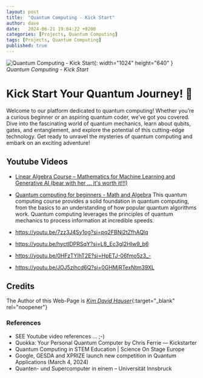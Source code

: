 ```yaml
---
layout: post
title:  "Quantum Computing - Kick Start"
author: dave
date:   2024-06-21 19:04:22 +0200
categories: [Projects, Quantum Computing]
tags: [Projects, Quantum Computing]
published: true
---
```


![Quantum Computing - Kick Start](../../assets/img/projects/qc/qc-header-01-edt.png){: width="1024" height="640" }
_Quantum Computing - Kick Start_

# Kick Start Your Quantum Journey! 🚀
Welcome to our platform dedicated to quantum computing! Whether you’re a curious beginner or an aspiring quantum coder, we’ve got you covered. Dive into the fascinating world of quantum mechanics, learn about qubits, gates, and entanglement, and explore the potential of this cutting-edge technology. Get ready to unravel the mysteries of quantum computing and embark on an exciting adventure!

## Youtube Videos 
- [Linear Algebra Course – Mathematics for Machine Learning and Generative AI (bear with her ... it's worth it!!!)](https://www.youtube.com/watch?v=rSjt1E9WHaQ)
- [Quantum computing for beginners - Math and Algebra](https://youtu.be/tsbCSkvHhMo?si=QOY_aTyKlaeWzO9q) 
	This quantum computing course provides a solid foundation in quantum computing, from the basics to an understanding of how popular quantum algorithms work. Quantum computing leverages the principles of quantum mechanics to process information at incredible speeds. 

- https://youtu.be/7zz3J4Sy1og?si=pq2FBNj2tZfhAQlq
- https://youtu.be/hyctIDPRSqY?si=L8_Ec3gI2HIw9_b6
- https://youtu.be/0HFzTYlhT2E?si=HpETJ-06fmo5z3_-
- https://youtu.be/JOJ5zihcd6Q?si=0GHMjRTexNtm39XL

## Credits
The Author of this Web-Page is [_Kim David Hauser_](https://kimhauser.ch){:target="_blank" rel="noopener"}

### References
- SEE Youtube video references ... ;-)
- Quokka: Your Personal Quantum Computer by Chris Ferrie — Kickstarter
- Quantum Computing in STEM Education | Science On Stage Europe
- Google, GESDA and XPRIZE launch new competition in Quantum Applications (March 4, 2024)
- Quanten- und Supercomputer in einem – Universität Innsbruck
